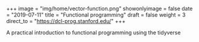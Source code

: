+++
image = "img/home/vector-function.png"
showonlyimage = false
date = "2019-07-11"
title = "Functional programming"
draft = false
weight = 3
direct_to = "https://dcl-prog.stanford.edu/"
+++

A practical introduction to functional programming using the tidyverse